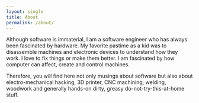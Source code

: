 ```yaml
---
layout: single
title: About
permalink: /about/
---
```


Although software is immaterial, I am a software engineer who has always been fascinated by hardware. My favorite pastime as a kid was to disassemble machines and electronic devices to understand how they work. I love to fix things or make them better. I am fascinated by how computer can affect, create and control machines.

Therefore, you will find here not only musings about software but also about electro-mechanical hacking, 3D printer, CNC machining, welding, woodwork and generally hands-on dirty, greasy do-not-try-this-at-home stuff.

